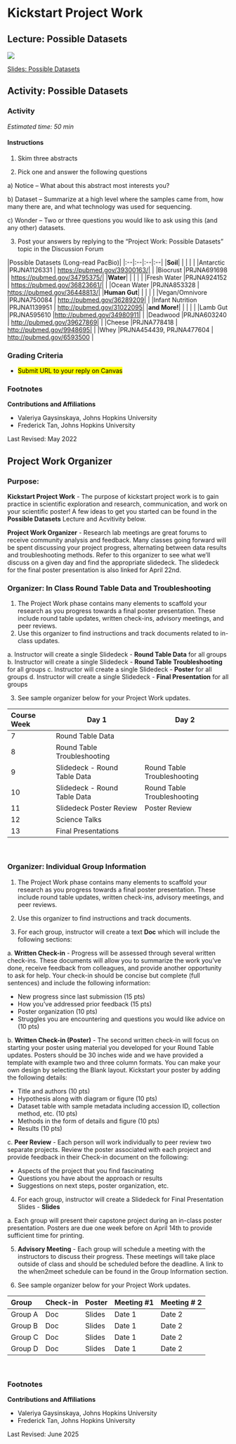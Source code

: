 

# Kickstart Project Work

## Lecture: Possible Datasets

![](resources/images/kickstart-project-work_files/figure-docx//1VxwSmAY8BUs3EfVcxPm3I8kNYJWjVqoHJrGOX3X3sog_g35f391192_00.png)

[Slides: Possible Datasets](https://docs.google.com/presentation/d/1VxwSmAY8BUs3EfVcxPm3I8kNYJWjVqoHJrGOX3X3sog/edit?usp=sharing)


## Activity: Possible Datasets

### Activity

*Estimated time: 50 min*

#### Instructions

1. Skim three abstracts

2. Pick one and answer the following questions

a) Notice – What about this abstract most interests you?

b) Dataset – Summarize at a high level where the samples came from, how many there are, and what technology was used for sequencing.

c) Wonder – Two or three questions you would like to ask using this (and any other) datasets.

3. Post your answers by replying to the “Project Work: Possible Datasets” topic in the Discussion Forum

|Possible Datasets (Long-read PacBio)|
|:--|:--|:--|:--|
|**Soil**| | | |
| |Antarctic |PRJNA1126331 | https://pubmed.gov/39300163/| 
| |Biocrust |PRJNA691698 | https://pubmed.gov/34795375/| 
|**Water**| | | |
| |Fresh Water |PRJNA924152 | https://pubmed.gov/36823661/|
| |Ocean Water |PRJNA853328 | https://pubmed.gov/36448813/|
|**Human Gut**| | | |
| |Vegan/Omnivore |PRJNA750084 | http://pubmed.gov/36289209|
| |Infant Nutrition |PRJNA1139951 | http://pubmed.gov/31022095|
|**and More!**| | | |
| |Lamb Gut |PRJNA595610 |http://pubmed.gov/34980911|
| |Deadwood |PRJNA603240 | http://pubmed.gov/39627869|
| |Cheese |PRJNA778418 | http://pubmed.gov/9948695|
| |Whey |PRJNA454439, PRJNA477604 | http://pubmed.gov/6593500 |
<br>

### Grading Criteria

- <mark style="background color: yellow">Submit URL to your reply on Canvas

### Footnotes

**Contributions and Affiliations**

- Valeriya Gaysinskaya, Johns Hopkins University
- Frederick Tan, Johns Hopkins University

Last Revised: May 2022


## Project Work Organizer

### Purpose: 

**Kickstart Project Work** - The purpose of kickstart project work is to gain practice in scientific exploration and research, communication, and work on your scientific poster! A few ideas to get you started can be found in the **Possible Datasets** Lecture and Acvitivity below.

**Project Work Organizer** - Research lab meetings are great forums to receive community analysis and feedback.  Many classes going forward will be spent discussing your project progress, alternating between data results and troubleshooting methods.  Refer to this organizer to see what we’ll discuss on a given day and find the appropriate slidedeck.  The slidedeck for the final poster presentation is also linked for April 22nd.

### Organizer: In Class Round Table Data and Troubleshooting

1. The Project Work phase contains many elements to scaffold your research as you progress towards a final poster presentation.  These include round table updates, written check-ins, advisory meetings, and peer reviews. 
2. Use this organizer to find instructions and track documents related to in-class updates.

a. Instructor will create a single Slidedeck - **Round Table Data** for all groups
b. Instructor will create a single Slidedeck - **Round Table Troubleshooting**  for all groups
c. Instructor will create a single Slidedeck - **Poster** for all groups
d. Instructor will create a single Slidedeck - **Final Presentation** for all groups

3. See sample organizer below for your Project Work updates.

|Course Week | Day 1 | Day 2
|:--| --|-- | 
|7| Round Table Data| |
|8| Round Table Troubleshooting| | 
|9| Slidedeck - Round Table Data| Round Table Troubleshooting |
|10| Slidedeck - Round Table Data| Round Table Troubleshooting |
|11| Slidedeck Poster Review| Poster Review |
|12| Science Talks| |
|13| Final Presentations | |
<br>

### Organizer:  Individual Group Information

1. The Project Work phase contains many elements to scaffold your research as you progress towards a final poster presentation.  These include round table updates, written check-ins, advisory meetings, and peer reviews. 
2. Use this organizer to find instructions and track documents.

3. For each group, instructor will create a text **Doc** which will include the following sections:

a. **Written Check-in** - Progress will be assessed through several written check-ins.  These documents will allow you to summarize the work you’ve done, receive feedback from colleagues, and provide another opportunity to ask for help.  Your check-in should be concise but complete (full sentences) and include the following information:

- New progress since last submission (15 pts)
- How you’ve addressed prior feedback (15 pts)
- Poster organization (10 pts)
- Struggles you are encountering and questions you would like advice on (10 pts)

b. **Written Check-in (Poster)** - The second written check-in will focus on starting your poster using material you developed for your Round Table updates.  Posters should be 30 inches wide and we have provided a template with example two and three column formats.  You can make your own design by selecting the Blank layout.  Kickstart your poster by adding the following details:

- Title and authors (10 pts)
- Hypothesis along with diagram or figure (10 pts)
- Dataset table with sample metadata including accession ID, collection method, etc. (10 pts)
- Methods in the form of details and figure (10 pts)
- Results (10 pts)

c. **Peer Review** - Each person will work individually to peer review two separate projects.  Review the poster associated with each project and provide feedback in their Check-in document on the following:

- Aspects of the project that you find fascinating
- Questions you have about the approach or results
- Suggestions on next steps, poster organization, etc.

4. For each group, instructor will create a Slidedeck for Final Presentation Slides - **Slides**

a. Each group will present their capstone project during an in-class poster presentation.  Posters are due one week before on April 14th to provide sufficient time for printing.


5. **Advisory Meeting** - Each group will schedule a meeting with the instructors to discuss their progress.  These meetings will take place outside of class and should be scheduled before the deadline.  A link to the when2meet schedule can be found in the Group Information section.

6. See sample organizer below for your Project Work updates.

|Group | Check-in | Poster | Meeting #1 | Meeting # 2|
|:--| :--| :-- | :-- | :-- | 
|Group A| Doc | Slides | Date 1 | Date 2| 
|Group B| Doc | Slides | Date 1 | Date 2| 
|Group C| Doc | Slides | Date 1 | Date 2| 
|Group D| Doc | Slides | Date 1 | Date 2| 
<br>


### Footnotes

**Contributions and Affiliations**

- Valeriya Gaysinskaya, Johns Hopkins University
- Frederick Tan, Johns Hopkins University

Last Revised: June 2025

